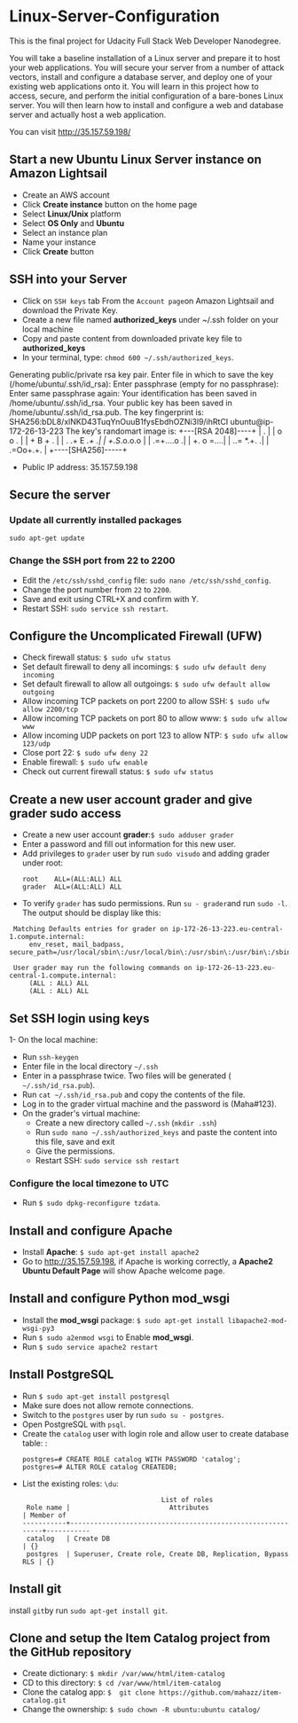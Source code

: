 # Linux-Server-Configuration
This is the final project for Udacity Full Stack Web Developer Nanodegree.

You will take a baseline installation of a Linux server and prepare it to host your web applications. You will secure your server from a number of attack vectors, install and configure a database server, and deploy one of your existing web applications onto it.
You will learn in this project how to access, secure, and perform the initial configuration of a bare-bones Linux server. You will then learn how to install and configure a web and database server and actually host a web application.

You can visit http://35.157.59.198/ 

## Start a new Ubuntu Linux Server instance on Amazon Lightsail
- Create an AWS account
- Click **Create instance** button on the home page
- Select **Linux/Unix** platform
- Select **OS Only** and **Ubuntu**
- Select an instance plan
- Name your instance
- Click **Create** button

## SSH into your Server
- Click on `SSH keys` tab From the `Account page`on Amazon Lightsail and download the Private Key.
- Create a new file named **authorized_keys** under ~/.ssh folder on your local machine
- Copy and paste content from downloaded private key file to **authorized_keys**
- In your terminal, type: `chmod 600 ~/.ssh/authorized_keys`.


Generating public/private rsa key pair.
Enter file in which to save the key (/home/ubuntu/.ssh/id_rsa):
Enter passphrase (empty for no passphrase):
Enter same passphrase again:
Your identification has been saved in /home/ubuntu/.ssh/id_rsa.
Your public key has been saved in /home/ubuntu/.ssh/id_rsa.pub.
The key fingerprint is:
SHA256:bDL8/xlNKD43TuqYnOuuB1fysEbdhOZNi3l9/ihRtCI ubuntu@ip-172-26-13-223
The key's randomart image is:
+---[RSA 2048]----+
|           .     |
|          o o .  |
|         + B + . |
|     . .+ E *.+ .|
|      +.S*.o.o.o |
|      .=+....o  .|
|       +. o =....|
|       ..= *.+. .|
|      .=Oo+.+.   |
+----[SHA256]-----+

* Public IP address: 35.157.59.198

## Secure the server

###  Update all currently installed packages

```
sudo apt-get update
```

###  Change the SSH port from 22 to 2200

- Edit the `/etc/ssh/sshd_config` file: `sudo nano /etc/ssh/sshd_config`.
- Change the port number from `22` to `2200`.
- Save and exit using CTRL+X and confirm with Y.
- Restart SSH: `sudo service ssh restart`.

##  Configure the Uncomplicated Firewall (UFW)

- Check firewall status: `$ sudo ufw status`
- Set default firewall to deny all incomings: `$ sudo ufw default deny incoming`
- Set default firewall to allow all outgoings: `$ sudo ufw default allow outgoing`
- Allow incoming TCP packets on port 2200 to allow SSH: `$ sudo ufw allow 2200/tcp`
- Allow incoming TCP packets on port 80 to allow www: `$ sudo ufw allow www`
- Allow incoming UDP packets on port 123 to allow NTP: `$ sudo ufw allow 123/udp`
- Close port 22: `$ sudo ufw deny 22`
- Enable firewall: `$ sudo ufw enable`
- Check out current firewall status: `$ sudo ufw status`

## Create a new user account **grader** and give **grader** sudo access
- Create a new user account **grader**:`$ sudo adduser grader` 
- Enter a password and fill out information for this new user.
- Add privileges to `grader` user by run `sudo visudo` and adding grader under root:
  ```
  root    ALL=(ALL:ALL) ALL
  grader  ALL=(ALL:ALL) ALL
  ```
- To verify `grader` has sudo permissions. Run `su - grader`and run `sudo -l`. The output should be display like this:
 ```
  Matching Defaults entries for grader on ip-172-26-13-223.eu-central-1.compute.internal:
      env_reset, mail_badpass, secure_path=/usr/local/sbin\:/usr/local/bin\:/usr/sbin\:/usr/bin\:/sbin\:/bin\:/snap/bin
  
  User grader may run the following commands on ip-172-26-13-223.eu-central-1.compute.internal:
      (ALL : ALL) ALL
      (ALL : ALL) ALL
  ```

## Set SSH login using keys
1- On the local machine:
  - Run `ssh-keygen`
  - Enter file in the local directory `~/.ssh`
  - Enter in a passphrase twice. Two files will be generated (  `~/.ssh/id_rsa.pub`).
  - Run `cat ~/.ssh/id_rsa.pub` and copy the contents of the file. 
  - Log in to the grader virtual machine and the password is (Maha#123).
- On the grader's virtual machine:
  - Create a new directory called `~/.ssh` (`mkdir .ssh`)
  - Run `sudo nano ~/.ssh/authorized_keys` and paste the content into this file, save and exit
  - Give the permissions.
  - Restart SSH: `sudo service ssh restart`
  

###  Configure the local timezone to UTC

- Run `$ sudo dpkg-reconfigure tzdata`.

## Install and configure Apache
- Install **Apache**: `$ sudo apt-get install apache2`
- Go to http://35.157.59.198, if Apache is working correctly, a **Apache2 Ubuntu Default Page** will show Apache welcome page.

## Install and configure Python mod_wsgi
- Install the **mod_wsgi** package: `$ sudo apt-get install libapache2-mod-wsgi-py3`
- Run `$ sudo a2enmod wsgi` to Enable **mod_wsgi**.
- Run `$ sudo service apache2 restart`


## Install PostgreSQL
- Run `$ sudo apt-get install postgresql`
- Make sure does not allow remote connections.
- Switch to the `postgres` user by run `sudo su - postgres`.
- Open PostgreSQL with `psql`.
- Create the `catalog` user with login role and allow user to create database table: :
  ```
  postgres=# CREATE ROLE catalog WITH PASSWORD 'catalog';
  postgres=# ALTER ROLE catalog CREATEDB;
  ```
- List the existing roles: `\du`:
  ```
                                     List of roles
   Role name |                         Attributes                         | Member of 
  -----------+------------------------------------------------------------+-----------
   catalog   | Create DB                                                  | {}
   postgres  | Superuser, Create role, Create DB, Replication, Bypass RLS | {}
  ```
## Install git
install `git`by run `sudo apt-get install git`.

## Clone and setup the Item Catalog project from the GitHub repository
- Create dictionary: `$ mkdir /var/www/html/item-catalog `
- CD to this directory: `$ cd /var/www/html/item-catalog `
- Clone the catalog app: `$  git clone https://github.com/mahazz/item-catalog.git`
- Change the ownership: `$ sudo chown -R ubuntu:ubuntu catalog/`
